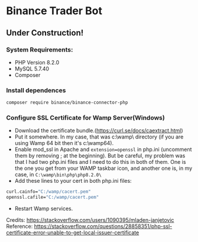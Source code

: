 # Binance Trader Bot

## Under Construction!

### System Requirements:
- PHP Version 8.2.0
- MySQL 5.7.40
- Composer

### Install dependences
```sh
composer require binance/binance-connector-php
```

### Configure SSL Certificate for Wamp Server(Windows)
- Download the certificate bundle.(https://curl.se/docs/caextract.html)
- Put it somewhere. In my case, that was c:\wamp\ directory (if you are using Wamp 64 bit then it's c:\wamp64\).
- Enable mod_ssl in Apache and `extension=openssl` in php.ini (uncomment them by removing ; at the beginning). But be careful, my problem was that I had two php.ini files and I need to do this in both of them. One is the one you get from your WAMP taskbar icon, and another one is, in my case, in `C:\wamp\bin\php\php8.2.0\`
- Add these lines to your cert in both php.ini files:
```sh
curl.cainfo="C:/wamp/cacert.pem"
openssl.cafile="C:/wamp/cacert.pem"
```
- Restart Wamp services.

Credits: https://stackoverflow.com/users/1090395/mladen-janjetovic<br>
Reference: https://stackoverflow.com/questions/28858351/php-ssl-certificate-error-unable-to-get-local-issuer-certificate